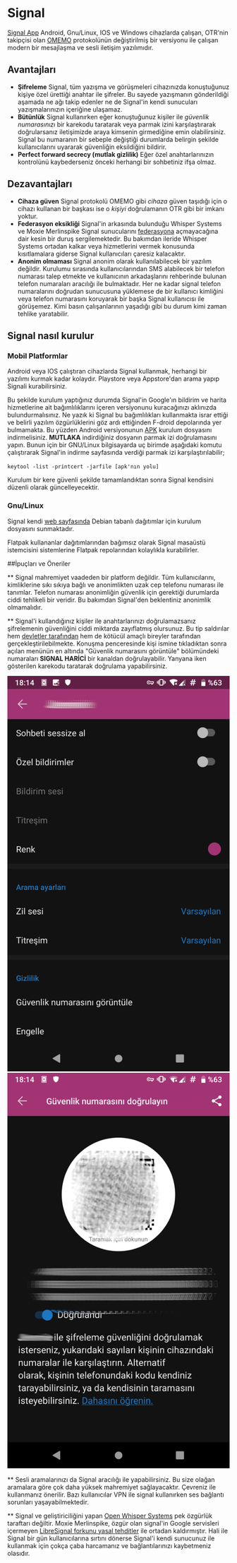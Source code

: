 # Signal

[Signal App](https://www.signal.org) Android, Gnu/Linux, IOS ve Windows cihazlarda çalışan, OTR'nin takipçisi olan [OMEMO](https://conversations.im/omemo/) protokolünün değiştirilmiş bir versiyonu ile çalışan modern bir mesajlaşma ve sesli iletişim yazılımıdır.

## Avantajları

* __Şifreleme__ Signal, tüm yazışma ve görüşmeleri cihazınızda konuştuğunuz kişiye özel ürettiği anahtar ile şifreler. Bu sayede yazışmanın gönderildiği aşamada ne ağı takip edenler ne de Signal'in kendi sunucuları yazışmalarınızın içeriğine ulaşamaz.
* __Bütünlük__ Signal kullanırken eğer konuştuğunuz kişiler ile *güvenlik numarasınızı* bir karekodu taratarak veya parmak izini karşılaştırarak doğrularsanız iletişimizde araya kimsenin girmediğine emin olabilirsiniz. Signal bu numaranın bir sebeple değiştiği durumlarda belirgin şekilde kullanıcılarını uyararak güvenliğin eksildiğini bildirir.
* __Perfect forward secrecy (mutlak gizlilik)__ Eğer özel anahtarlarınızın kontrolünü kaybederseniz önceki herhangi bir sohbetiniz ifşa olmaz.

## Dezavantajları

* __Cihaza güven__ Signal protokolü OMEMO gibi *cihaza* güven taşıdığı için o cihazı kullanan bir başkası ise o *kişiyi* doğrulamanın OTR gibi bir imkanı yoktur.
* __Federasyon eksikliği__ Signal'in arkasında bulunduğu Whisper Systems ve Moxie Merlinspike Signal sunucularını [federasyona](https://en.wikipedia.org/wiki/Fediverse) açmayacağına dair kesin bir duruş sergilemektedir. Bu bakımdan ileride Whisper Systems ortadan kalkar veya hizmetlerini vermek konusunda kısıtlamalara giderse Signal kullanıcıları çaresiz kalacaktır.
* __Anonim olmaması__ Signal anonim olarak kullanılabilecek bir yazılım değildir. Kurulumu sırasında kullanıcılarından SMS alabilecek bir telefon numarası talep etmekte ve kullanıcının arkadaşlarını rehberinde bulunan telefon numaraları aracılığı ile bulmaktadır. Her ne kadar signal telefon numaralarını doğrudan sunucusuna yüklemese de bir kullanıcı kimliğini veya telefon numarasını koruyarak bir başka Signal kullanıcısı ile görüşemez. Kimi basın çalışanlarının yaşadığı gibi bu durum kimi zaman tehlike yaratabilir.

## Signal nasıl kurulur

### Mobil Platformlar

Android veya IOS çalıştıran cihazlarda Signal kullanmak, herhangi bir yazılımı kurmak kadar kolaydır. Playstore veya Appstore'dan arama yapıp Signali kurabilirsiniz. 

Bu şekilde kurulum yaptığınız durumda Signal'in Google'ın bildirim ve harita hizmetlerine ait bağımlılıklarını içeren versiyonunu kuracağınızı aklınızda bulundurmalısınız. Ne yazık ki Signal bu bağımlılıkları kullanmakta israr ettiği ve belirli yazılım özgürlüklerini göz ardı ettiğinden F-droid depolarında yer bulmamakta. Bu yüzden Android versiyonunun [APK](https://signal.org/android/apk/) kurulum dosyasını indirmelisiniz. **MUTLAKA** indirdiğiniz dosyanın parmak izi doğrulamasını yapın. Bunun için bir GNU/Linux bilgisayarda uç birimde aşağıdaki komutu çalıştırarak Signal'in indirme sayfasında verdiği parmak izi karşılaştırılabilir;

`keytool -list -printcert -jarfile [apk'nın yolu]`

Kurulum bir kere güvenli şekilde tamamlandıktan sonra Signal kendisini düzenli olarak güncelleyecektir.

### Gnu/Linux

Signal kendi [web sayfasında](https://signal.org/download/#linuxModal) Debian tabanlı dağıtımlar için kurulum dosyasını sunmaktadır.

Flatpak kullananlar dağıtımlarından bağımsız olarak Signal masaüstü istemcisini sistemlerine Flatpak repolarından kolaylıkla kurabilirler.

##İpuçları ve Öneriler

** Signal mahremiyet vaadeden bir platform değildir. Tüm kullanıcılarını, kimliklerine sıkı sıkıya bağlı ve anonimlikten uzak cep telefonu numarası ile tanımlar. Telefon numarası anonimliğin güvenlik için gerektiği durumlarda ciddi tehlikeli bir veridir. Bu bakımdan Signal'den beklentiniz anonimlik olmamalıdır.

** Signal'i kullandığınız kişiler ile anahtarlarınızı doğrulamazsanız şifrelemenin güvenliğini ciddi miktarda zayıflatmış olursunuz. Bu tip saldırılar hem [devletler tarafından](https://yro.slashdot.org/story/18/11/07/2156241/police-decrypt-258000-messages-after-breaking-pricey-ironchat-crypto-app) hem de kötücül amaçlı bireyler tarafından gerçekleştirilebilmekte. Konuşma penceresinde kişi ismine tıkladıktan sonra açılan menünün en altında "Güvenlik numarasını görüntüle" bölümündeki numaraları **SIGNAL HARİCİ** bir kanaldan doğrulayabilir. Yanyana iken gösterilen karekodu taratarak doğrulama yapabilirsiniz.

![alt-text](signal1.png)
![alt-text](signal2.png)

** Sesli aramalarınızı da Signal aracılığı ile yapabilirsiniz. Bu size olağan aramalara göre çok daha yüksek mahremiyet sağlayacaktır. Çevreniz ile kullanmanız önerilir. Bazı kullanıcılar VPN ile signal kullanırken ses bağlantı sorunları yaşayabilmektedir.

** Signal ve geliştiriciliğini yapan [Open Whisper Systems](https://signal.org/) pek özgürlük taraftarı değiltir. Moxie Merlinspike, özgür olan signal'in Google servisleri içermeyen [LibreSignal forkunu yasal tehditler](https://github.com/LibreSignal/LibreSignal/issues/37#issuecomment-217211165) ile ortadan kaldırmıştır. Hali ile Signal bir gün kullanıcılarına sırtını dönerse Signal'i kendi sunucunuz ile kullanmak için çokça çaba harcamanız ve bağlantılarınızı kaybetmeniz olasıdır.
